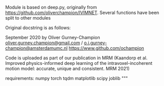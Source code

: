 Module is based on deep.py, originally from https://github.com/oliverchampion/IVIMNET. Several functions have been split to other modules


Original docstring is as follows:

September 2020 by Oliver Gurney-Champion
oliver.gurney.champion@gmail.com / o.j.gurney-champion@amsterdamumc.nl
https://www.github.com/ochampion

Code is uploaded as part of our publication in MRM (Kaandorp et al. Improved physics-informed deep learning of the intravoxel-incoherent motion model: accurate, unique and consistent. MRM 2021)

requirements:
numpy
torch
tqdm
matplotlib
scipy
joblib
"""